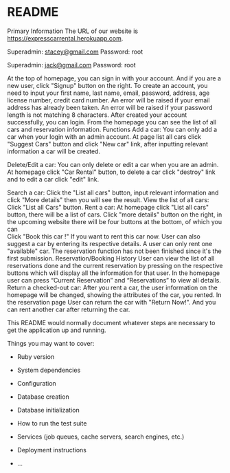 # README

Primary Information
The URL of our website is https://expresscarrental.herokuapp.com.

Superadmin:  stacey@gmail.com
Password: root

Superadmin:  jack@gmail.com
Password: root

At the top of homepage, you can sign in with your account. And if you are a new user, click "Signup" button on the right.
To create an account, you need to input your first name, last name, email, password, address, age license number, credit 
card number. An error will be raised if your email address has already been taken. An error will be raised if your password
 length is not matching 8 characters.
After created your account successfully, you can login. From the homepage you can see the list of all cars 
and reservation information. 
Functions
Add a car:  You can only add a car when your login with an admin account. At page list all cars 
click "Suggest Cars" button and click "New car" link, after inputting relevant information a car will be created. 

Delete/Edit a car: You can only delete or edit a car when you are an admin. At homepage click "Car Rental" button,
to delete a car click "destroy" link and to edit a car click "edit" link.
  
Search a car: Click the "List all cars" button, input relevant information and click "More details" then you will 
see the result.
View the list of all cars: Click "List all Cars" button.
Rent a car: At homepage click "List all cars" button, there will be a list of cars. Click "more details" button on 
the right, in the upcoming website there will be four buttons at the bottom, of which you can  
Click "Book this car	!" If you want to rent this car now. User can also suggest a car by entering its respective details.
A user can only rent one "available" car. The reservation function has not been finished since it's the first submission.
Reservation/Booking History
User can view the list of all reservations done and the current reservation by pressing on the respective buttons which will 
display all the information for that user. In the homepage user can press “Current Reservation” and “Reservations” to view all details.
Return a checked-out car: After you rent a car, the user information on the homepage will be changed, showing the attributes 
of the car, you rented. In the reservation page User can return the car with "Return Now!". And you can rent another car after returning the car.







This README would normally document whatever steps are necessary to get the
application up and running.

Things you may want to cover:

* Ruby version

* System dependencies

* Configuration

* Database creation

* Database initialization

* How to run the test suite

* Services (job queues, cache servers, search engines, etc.)

* Deployment instructions

* ...
